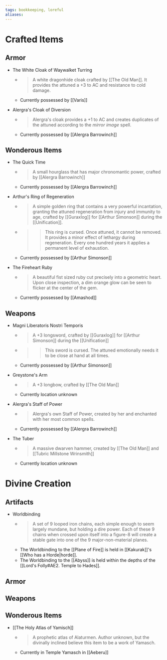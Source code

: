 ```yaml
---
tags: bookkeeping, loreful
aliases:
---
```


# Crafted Items
## Armor
- The White Cloak of Waywalket Turring
	- > A white dragonhide cloak crafted by [[The Old Man]]. It provides the attuned a +3 to AC and resistance to cold damage.
	- Currently possessed by [[Varis]]

- Alergra's Cloak of Diversion
	- > Alergra's cloak provides a +1 to AC and creates duplicates of the attuned according to the *mirror image* spell.
	- Currently possessed by [[Alergra Barrowinch]]

## Wonderous Items
- The Quick Time
	- > A small hourglass that has major chronomantic power, crafted by [[Alergra Barrowinch]]
	- Currently possessed by [[Alergra Barrowinch]]

- Arthur's Ring of Regeneration
	- > A simple golden ring that contains a very powerful incantation, granting the attuned regeneration from injury and immunity to age, crafted by [[Guraxlog]] for [[Arthur Simonson]] during the [[Unification]].
	- >> This ring is cursed. Once attuned, it cannot be removed. It provides a minor effect of lethargy during regeneration. Every one hundred years it applies a permanent level of exhaustion.
	- Currently possessed by [[Arthur Simonson]]

- The Fireheart Ruby
	- > A beautiful fist sized ruby cut precisely into a geometric heart. Upon close inspection, a dim orange glow can be seen to flicker at the center of the gem.
	- Currently possessed by [[Amashod]]

## Weapons
- Magni Liberatoris Nostri Temporis
	- > A +3 longsword, crafted by [[Guraxlog]] for [[Arthur Simonson]] during the [[Unification]]
	- >> This sword is cursed. The attuned emotionally needs it to be close at hand at all times.
	- Currently possessed by [[Arthur Simonson]]

- Greystone's Arm
	- > A +3 longbow, crafted by [[The Old Man]]
	- Currently location unknown

- Alergra's Staff of Power
	- > Alergra's own Staff of Power, created by her and enchanted with her most common spells.
	- Currently possessed by [[Alergra Barrowinch]]

- The Tuber
	- > A massive dwarven hammer, created by [[The Old Man]] and [[Tubric Millstone Wrinsmith]]
	- Currently location unknown




# Divine Creation
## Artifacts
- Worldbinding 
	- > A set of 9 looped iron chains, each simple enough to seem largely mundane, but holding a dire power. Each of these 9 chains when crossed upon itself into a figure-8 will create a stable gate into one of the 9 major-non-material planes.
	- The Worldbinding to the [[Plane of Fire]] is held in [[Kakurak]]'s [[Who has a Horde|horde]].
	- The Worldbinding to the [[Abyss]] is held within the depths of the [[Lord's Folly#AE2. Temple to Hades]].

## Armor
## Weapons
## Wonderous Items
- [[The Holy Atlas of Yamisch]]
	- > A prophetic atlas of Alaturmen. Author unknown, but the divinally inclined believe this item to be a work of Yamasch.
	- Currently in Temple Yamasch in [[Aeberu]]